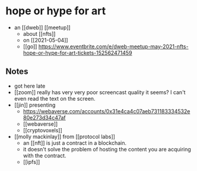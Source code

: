 # hope or hype for art

- an [[dweb]] [[meetup]]
  - about [[nfts]]
  - on [[2021-05-04]]
  - [[go]] https://www.eventbrite.com/e/dweb-meetup-may-2021-nfts-hope-or-hype-for-art-tickets-152562471459

## Notes

- got here late
- [[zoom]] really has very very poor screencast quality it seems? I can't even read the text on the screen.
- [[jin]] presenting
  - https://webaverse.com/accounts/0x31e4ca4c07aeb731183334532e80e273d34c47af
  - [[webaverse]]
  - [[cryptovoxels]]
- [[molly mackinlay]] from [[protocol labs]]
  - an [[nft]] is just a contract in a blockchain.
  - it doesn't solve the problem of hosting the content you are acquiring with the contract.
  - [[ipfs]]